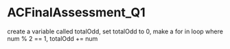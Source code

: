 # ACFinalAssessment_Q1
create a variable called totalOdd,
set totalOdd to 0,
make a for in loop where num % 2 == 1, totalOdd += num


